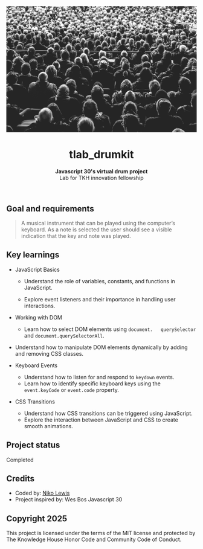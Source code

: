 

<div align="center"><img src="/background.jpg"></div>
<h1 align="center">tlab_drumkit</h1>
<p align="center"><strong>Javascript 30's virtual drum project</strong>
<br>Lab for TKH innovation fellowship</p>
<br/>

<h2>Goal and requirements</h2>

> A musical instrument that can be played using the computer’s keyboard. As a note is selected the user should see a visible indication that the key and note was played.

<h2>Key learnings</h2>

- JavaScript Basics
    - Understand the role of variables, constants, and functions in JavaScript.

    - Explore event listeners and their importance in handling user interactions.

 - Working with DOM
    - Learn how to select DOM elements using `document.   querySelector` and `document.querySelectorAll`.

 - Understand how to manipulate DOM elements dynamically by adding and removing CSS classes.

- Keyboard Events
    - Understand how to listen for and respond to `keydown` events.
    - Learn how to identify specific keyboard keys using the `event.keyCode` or `event.code` property.
- CSS Transitions
    - Understand how CSS transitions can be triggered using JavaScript.
    - Explore the interaction between JavaScript and CSS to create smooth animations.

<h2>Project status</h2>
Completed

<h2>Credits</h2>

- Coded by: <a href="https://www.linkedin.com/in/nikolewis/)" target="_blank">Niko Lewis</a>
- Project inspired by: Wes Bos Javascript 30

<h2>Copyright 2025</h2>
This project is licensed under the terms of the MIT license
 and protected by The Knowledge House Honor Code and Community Code of Conduct.
